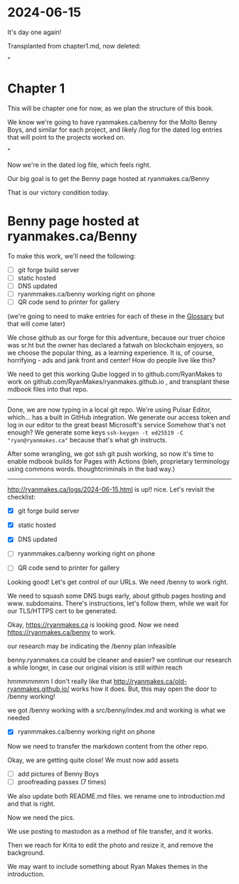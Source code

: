 # 2024-06-15

It's day one again!

Transplanted from chapter1.md, now deleted:


"

# Chapter 1

This will be chapter one for now, as we plan the structure of this book.

We know we're going to have ryanmakes.ca/benny for the Molto Benny Boys, and similar for each project, and likely /log for the dated log entries that will point to the projects worked on.

"


Now we're in the dated log file, which feels right.

Our big goal is to get the Benny page hosted at ryanmakes.ca/Benny

That is our victory condition today.

# Benny page hosted at ryanmakes.ca/Benny

To make this work, we'll need the following:

 - [ ] git forge build server
 - [ ] static hosted
 - [ ] DNS updated
 - [ ] ryanmmakes.ca/benny working right on phone
 - [ ] QR code send to printer for gallery

(we're going to need to make entries for each of these in the [Glossary](/glossary/glossary.html) but that will come later)

We chose github as our forge for this adventure, because our truer choice was sr.ht but the owner has declared a fatwah on blockchain enjoyers, so we choose the popular thing, as a learning experience. It is, of course, horrifying - ads and jank front and center! How do people live like this?

We need to get this working Qube logged in to github.com/RyanMakes to work on github.com/RyanMakes/ryanmakes.github.io , and transplant these mdbook files into that repo.

----

Done, we are now typing in a local git repo.
We're using Pulsar Editor, which... has a built in GitHub integration. We generate our access token and log in our editor to the great beast Microsoft's service
Somehow that's not enough? We generate some keys `ssh-keygen -t ed25519 -C "ryan@ryanmakes.ca"` because that's what gh instructs.

After some wrangling, we got ssh git push working, so now it's time to enable mdbook builds for Pages with Actions (bleh, proprietary terminology using commons words. thoughtcriminals in the bad way.)

-----

http://ryanmakes.ca/logs/2024-06-15.html is up!! nice. Let's revisit the checklist:

- [X] git forge build server
- [X] static hosted
- [X] DNS updated
- [ ] ryanmmakes.ca/benny working right on phone
- [ ] QR code send to printer for gallery


Looking good! Let's get control of our URLs. We need /benny to work right.

We need to squash some DNS bugs early, about github pages hosting and www. subdomains. There's instructions, let's follow them, while we wait for our TLS/HTTPS cert to be generated.

Okay, https://ryanmakes.ca is looking good.
Now we need https://ryanmakes.ca/benny to work.


our research may be indicating the /benny plan infeasible

benny.ryanmakes.ca could be cleaner and easier?
we continue our research a while longer, in case our original vision is still within reach



hmmmmmmm I don't really like that http://ryanmakes.ca/old-ryanmakes.github.io/ works how it does. But, this may open the door to /benny working!


we got /benny working with a src/benny/index.md and working is what we needed

- [X] ryanmmakes.ca/benny working right on phone

Now we need to transfer the markdown content from the other repo.

Okay, we are getting quite close!
We must now add assets

 - [ ] add pictures of Benny Boys
 - [ ] proofreading passes (7 times)

We also update both README.md files. we rename one to introduction.md and that is right.

Now we need the pics.

We use posting to mastodon as a method of file transfer, and it works.

Then we reach for Krita to edit the photo and resize it, and remove the background.

We may want to include something about Ryan Makes themes in the introduction.
